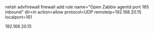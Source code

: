 

netsh advfirewall firewall add rule name="Open Zabbix agentd port 165 inbound" dir=in action=allow protocol=UDP remoteip=192.168.20.15 localport=161


192.168.20.15


